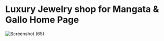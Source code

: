 # Luxury Jewelry shop for Mangata & Gallo Home Page

![Screenshot (65)](https://user-images.githubusercontent.com/55468255/225792534-b6ffbc54-54e7-408e-bcf1-bdaf075bbd79.png)
